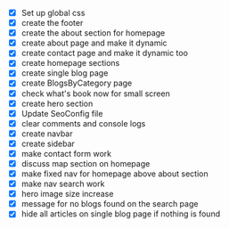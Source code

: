 - [x] Set up global css
- [x] create the footer
- [x] create the about section for homepage
- [x] create about page and make it dynamic
- [x] create contact page and make it dynamic too
- [x] create homepage sections
- [x] create single blog page
- [x] create BlogsByCategory page
- [x] check what's book now for small screen
- [x] create hero section
- [x] Update SeoConfig file
- [x] clear comments and console logs
- [x] create navbar
- [x] create sidebar
- [x] make contact form work
- [x] discuss map section on homepage
- [x] make fixed nav for homepage above about section
- [x] make nav search work
- [x] hero image size increase
- [x] message for no blogs found on the search page
- [x] hide all articles on single blog page if nothing is found
